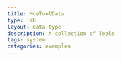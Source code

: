 ```yaml
---
title: MceToolData
type: lib
layout: data-type
description: A collection of Tools
tags: system
categories: examples
---
```

